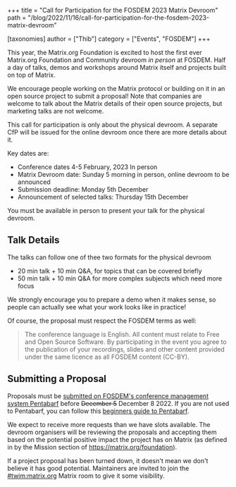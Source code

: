 +++
title = "Call for Participation for the FOSDEM 2023 Matrix Devroom"
path = "/blog/2022/11/16/call-for-participation-for-the-fosdem-2023-matrix-devroom"

[taxonomies]
author = ["Thib"]
category = ["Events", "FOSDEM"]
+++

This year, the Matrix.org Foundation is excited to host the first ever
Matrix.org Foundation and Community devroom _in person_ at FOSDEM. Half a day of
talks, demos and workshops around Matrix itself and projects built on top of
Matrix.

We encourage people working on the Matrix protocol or building on it in an open
source project to submit a proposal! Note that companies are welcome to talk
about the Matrix details of their open source projects, but marketing talks are
not welcome.

This call for participation is only about the physical devroom. A separate CfP
will be issued for the online devroom once there are more details about it.

Key dates are:

- Conference dates 4-5 February, 2023 In person
- Matrix Devroom date: Sunday 5 morning in person, online devroom to be
  announced
- Submission deadline: Monday 5th December
- Announcement of selected talks: Thursday 15th December 

You must be available in person to present your talk for the physical devroom.

## Talk Details

The talks can follow one of thee two formats for the physical devroom

* 20 min talk + 10 min Q&A, for topics that can be covered briefly
* 50 min talk + 10 min Q&A for more complex subjects which need more focus

We strongly encourage you to prepare a demo when it makes sense, so people can 
actually see what your work looks like in practice!

Of course, the proposal must respect the FOSDEM terms as well:

> The conference language is English. All content must relate to Free and Open
  Source Software. By participating in the event you agree to the publication of
  your recordings, slides and other content provided under the same licence as
  all FOSDEM content (CC-BY).

## Submitting a Proposal

Proposals must be [submitted on FOSDEM's conference management system Pentabarf](https://penta.fosdem.org/submission/FOSDEM23)
before ~~December 5~~ December 8 2022. If you are not used to Pentabarf, you can
follow this [beginners guide to Pentabarf](https://eyskens.me/beginners-guide-to-pentabarf/).

We expect to receive more requests than we have slots available. The devroom
organisers will be reviewing the proposals and accepting them based on the
potential positive impact the project has on Matrix (as defined in by the
Mission section of <https://matrix.org/foundation>).

If a project proposal has been turned down, it doesn't mean we don't believe it
has good potential. Maintainers are invited to join the [#twim:matrix.org](https://matrix.to/#/#twim:matrix.org)
Matrix room to give it some visibility.
